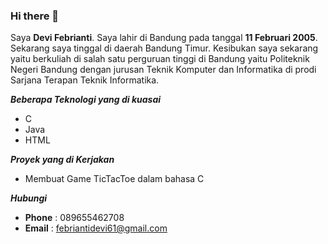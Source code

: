 ### Hi there 👋
Saya **Devi Febrianti**. Saya lahir di Bandung pada tanggal **11 Februari 2005**. Sekarang saya tinggal di daerah Bandung Timur. Kesibukan saya sekarang yaitu berkuliah di salah satu perguruan tinggi di Bandung yaitu Politeknik Negeri Bandung dengan jurusan Teknik Komputer dan Informatika di prodi Sarjana Terapan Teknik Informatika.

**_Beberapa Teknologi yang di kuasai_**
- C
- Java
- HTML

**_Proyek yang di Kerjakan_**
- Membuat Game TicTacToe dalam bahasa C

**_Hubungi_**
- **Phone** : 089655462708 
- **Email** : febriantidevi61@gmail.com

<!--
**piajeu/piajeu** is a ✨ _special_ ✨ repository because its `README.md` (this file) appears on your GitHub profile.

Here are some ideas to get you started:

- 🔭 I’m currently working on ...
- 🌱 I’m currently learning ...
- 👯 I’m looking to collaborate on ...
- 🤔 I’m looking for help with ...
- 💬 Ask me about ...
- 📫 How to reach me: ...
- 😄 Pronouns: ...
- ⚡ Fun fact: ...
-->
